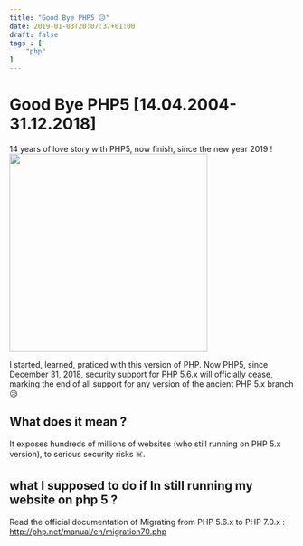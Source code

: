 ```yaml
---
title: "Good Bye PHP5 😥"
date: 2019-01-03T20:07:37+01:00
draft: false
tags : [
    "php"
]
---
```



<h1 class="title">Good Bye PHP5 [14.04.2004-31.12.2018] </h1>

14 years of love story with PHP5, now finish, since the new year 2019 !
<img src="/img/posts/php5.PNG" height="350px" />

I started, learned, praticed with this version of PHP.
Now PHP5, since December 31, 2018, security support for PHP 5.6.x will officially cease, marking the end of all support for any version of the ancient PHP 5.x branch 😥

<h2 class="title" > What does it mean ?</h2>

It exposes hundreds of millions of websites (who still running on PHP 5.x version), to serious security risks ☠️.

<h2 class="title" > what I supposed to do if In still running my website on php 5 ? </h2>

Read the official documentation of Migrating from PHP 5.6.x to PHP 7.0.x  : http://php.net/manual/en/migration70.php